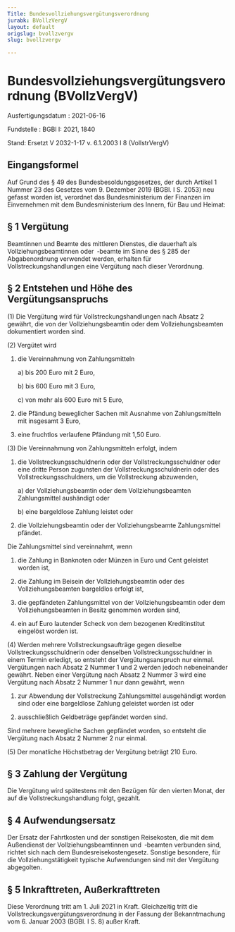 ```yaml
---
Title: Bundesvollziehungsvergütungsverordnung
jurabk: BVollzVergV
layout: default
origslug: bvollzvergv
slug: bvollzvergv

---
```


# Bundesvollziehungsvergütungsverordnung (BVollzVergV)

Ausfertigungsdatum
:   2021-06-16

Fundstelle
:   BGBl I: 2021, 1840

Stand: Ersetzt V 2032-1-17 v. 6.1.2003 I 8 (VollstrVergV)

## Eingangsformel

Auf Grund des § 49 des Bundesbesoldungsgesetzes, der durch Artikel 1
Nummer 23 des Gesetzes vom 9. Dezember 2019 (BGBl. I S. 2053) neu
gefasst worden ist, verordnet das Bundesministerium der Finanzen im
Einvernehmen mit dem Bundesministerium des Innern, für Bau und Heimat:


## § 1 Vergütung

Beamtinnen und Beamte des mittleren Dienstes, die dauerhaft als
Vollziehungsbeamtinnen oder  ‑beamte im Sinne des § 285 der
Abgabenordnung verwendet werden, erhalten für Vollstreckungshandlungen
eine Vergütung nach dieser Verordnung.


## § 2 Entstehen und Höhe des Vergütungsanspruchs

(1) Die Vergütung wird für Vollstreckungshandlungen nach Absatz 2
gewährt, die von der Vollziehungsbeamtin oder dem Vollziehungsbeamten
dokumentiert worden sind.

(2) Vergütet wird

1.  die Vereinnahmung von Zahlungsmitteln

    a)  bis 200 Euro mit 2 Euro,


    b)  bis 600 Euro mit 3 Euro,


    c)  von mehr als 600 Euro mit 5 Euro,





2.  die Pfändung beweglicher Sachen mit Ausnahme von Zahlungsmitteln mit
    insgesamt 3 Euro,


3.  eine fruchtlos verlaufene Pfändung mit 1,50 Euro.




(3) Die Vereinnahmung von Zahlungsmitteln erfolgt, indem

1.  die Vollstreckungsschuldnerin oder der Vollstreckungsschuldner oder
    eine dritte Person zugunsten der Vollstreckungsschuldnerin oder des
    Vollstreckungsschuldners, um die Vollstreckung abzuwenden,

    a)  der Vollziehungsbeamtin oder dem Vollziehungsbeamten Zahlungsmittel
        aushändigt oder


    b)  eine bargeldlose Zahlung leistet oder





2.  die Vollziehungsbeamtin oder der Vollziehungsbeamte Zahlungsmittel
    pfändet.



Die Zahlungsmittel sind vereinnahmt, wenn

1.  die Zahlung in Banknoten oder Münzen in Euro und Cent geleistet worden
    ist,


2.  die Zahlung im Beisein der Vollziehungsbeamtin oder des
    Vollziehungsbeamten bargeldlos erfolgt ist,


3.  die gepfändeten Zahlungsmittel von der Vollziehungsbeamtin oder dem
    Vollziehungsbeamten in Besitz genommen worden sind,


4.  ein auf Euro lautender Scheck von dem bezogenen Kreditinstitut
    eingelöst worden ist.




(4) Werden mehrere Vollstreckungsaufträge gegen dieselbe
Vollstreckungsschuldnerin oder denselben Vollstreckungsschuldner in
einem Termin erledigt, so entsteht der Vergütungsanspruch nur einmal.
Vergütungen nach Absatz 2 Nummer 1 und 2 werden jedoch nebeneinander
gewährt. Neben einer Vergütung nach Absatz 2 Nummer 3 wird eine
Vergütung nach Absatz 2 Nummer 1 nur dann gewährt, wenn

1.  zur Abwendung der Vollstreckung Zahlungsmittel ausgehändigt worden
    sind oder eine bargeldlose Zahlung geleistet worden ist oder


2.  ausschließlich Geldbeträge gepfändet worden sind.



Sind mehrere bewegliche Sachen gepfändet worden, so entsteht die
Vergütung nach Absatz 2 Nummer 2 nur einmal.

(5) Der monatliche Höchstbetrag der Vergütung beträgt 210 Euro.


## § 3 Zahlung der Vergütung

Die Vergütung wird spätestens mit den Bezügen für den vierten Monat,
der auf die Vollstreckungshandlung folgt, gezahlt.


## § 4 Aufwendungsersatz

Der Ersatz der Fahrtkosten und der sonstigen Reisekosten, die mit dem
Außendienst der Vollziehungsbeamtinnen und  ‑beamten verbunden sind,
richtet sich nach dem Bundesreisekostengesetz. Sonstige besondere, für
die Vollziehungstätigkeit typische Aufwendungen sind mit der Vergütung
abgegolten.


## § 5 Inkrafttreten, Außerkrafttreten

Diese Verordnung tritt am 1. Juli 2021 in Kraft. Gleichzeitig tritt
die Vollstreckungsvergütungsverordnung in der Fassung der
Bekanntmachung vom 6. Januar 2003 (BGBl. I S. 8) außer Kraft.


